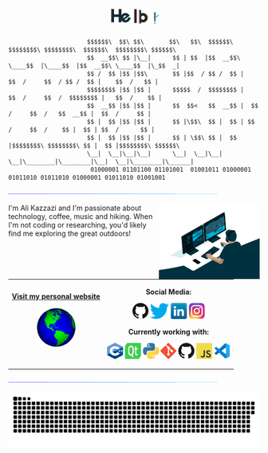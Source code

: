 <h1 align="center">
  <a href="https://github.com/Ali-Kazzazi"><img src="https://github.com/Ali-Kazzazi/Ali-kazzazi/blob/master/res/hello.gif?raw=true" width="20%"></a>
</h1>



                          $$$$$$\  $$\ $$\       $$\   $$\  $$$$$$\  $$$$$$$$\ $$$$$$$$\  $$$$$$\  $$$$$$$$\ $$$$$$\ 
                          $$  __$$\ $$ |\__|      $$ | $$  |$$  __$$\ \____$$  |\____$$  |$$  __$$\ \____$$  |\_$$  _|
                          $$ /  $$ |$$ |$$\       $$ |$$  / $$ /  $$ |    $$  /     $$  / $$ /  $$ |    $$  /   $$ |  
                          $$$$$$$$ |$$ |$$ |      $$$$$  /  $$$$$$$$ |   $$  /     $$  /  $$$$$$$$ |   $$  /    $$ |  
                          $$  __$$ |$$ |$$ |      $$  $$<   $$  __$$ |  $$  /     $$  /   $$  __$$ |  $$  /     $$ |  
                          $$ |  $$ |$$ |$$ |      $$ |\$$\  $$ |  $$ | $$  /     $$  /    $$ |  $$ | $$  /      $$ |  
                          $$ |  $$ |$$ |$$ |      $$ | \$$\ $$ |  $$ |$$$$$$$$\ $$$$$$$$\ $$ |  $$ |$$$$$$$$\ $$$$$$\ 
                          \__|  \__|\__|\__|      \__|  \__|\__|  \__|\________|\________|\__|  \__|\________|\______|
                           01000001 01101100 01101001  01001011 01000001 01011010 01011010 01000001 01011010 01001001 


<a href="https://www.youtube.com/watch?v=dQw4w9WgXcQ"><img src="https://github.com/Ali-Kazzazi/Ali-kazzazi/blob/master/res/115834477-dbab4500-a447-11eb-908a-139a6edaec5c.gif"></a>



<img align="right" alt="GIF" src="https://github.com/Ali-Kazzazi/Ali-kazzazi/blob/master/res/code.gif?raw=true" width="40%" />


I'm Ali Kazzazi and I'm passionate about technology, coffee, music and hiking. When I'm not coding or researching, you'd likely find me exploring the great outdoors!




<table width="100%">
<tr>
<td align="center">
<a href="https://Ali-Kazzazi.github.io">
<strong>Visit my personal website </strong>
<br />
<p>
<img alt="globe" height="80" src="res/globe.gif">
</a>
</p>
</td>

<td align="center">

**Social Media:**

[![GitHub](res/github.png)](https://github.com/Ali-Kazzazi)
[![Twitter](res/twitter.png)](https://twitter.com/__AliKazzazi__)
[![LinkedIn](res/linkedin.png)](https://www.linkedin.com/in/alikazzazi/)
[![Instagram](res/instagram.png)](https://www.instagram.com/ali.kazzazi.94/)

**Currently working with:**

<a href="https://www.cplusplus.com/" title="cpp"><img src="https://github.com/Ali-Kazzazi/Ali-kazzazi/blob/master/res/cpp.png" width="32" height="32"/></a>
<a href="https://www.qt.io/" title="Qt"><img src="https://github.com/Ali-Kazzazi/Ali-kazzazi/blob/master/res/Qt.png" width="32" height="32"/></a>
<a href="https://www.python.org/" title="Python"><img src="https://github.com/Ali-Kazzazi/Ali-kazzazi/blob/master/res/python.png" /></a>
<a href="https://git-scm.com/" title="Git"><img src="https://github.com/Ali-Kazzazi/Ali-kazzazi/blob/master/res/git.png" /></a>
<a href="https://github.com/" title="GitHub"><img src="https://github.com/Ali-Kazzazi/Ali-kazzazi/blob/master/res/github.png" /></a>
<a href="https://en.wikipedia.org/wiki/JavaScript" title="JavaScript"><img src="https://github.com/Ali-Kazzazi/Ali-kazzazi/blob/master/res/javascript.png" /></a>
<a href="https://code.visualstudio.com/" title="Visual Studio Code"><img src="https://github.com/Ali-Kazzazi/Ali-kazzazi/blob/master/res/vscode.png" /></a>

</td>
</tr>
</table>



<!--
**Ali-Kazzazi/Ali-kazzazi** is a ✨ _special_ ✨ repository because its `README.md` (this file) appears on your GitHub profile.

Here are some ideas to get you started:

- 🔭 I’m currently working on ...
- 🌱 I’m currently learning ...
- 👯 I’m looking to collaborate on ...
- 🤔 I’m looking for help with ...
- 💬 Ask me about ...
- 📫 How to reach me: ...
- 😄 Pronouns: ...
- ⚡ Fun fact: ...
-->


<a href="https://www.youtube.com/watch?v=dQw4w9WgXcQ"><img src="https://github.com/Ali-Kazzazi/Ali-kazzazi/blob/master/res/115834477-dbab4500-a447-11eb-908a-139a6edaec5c.gif"></a>

<p align="center">
  <img src="https://github.com/Ali-Kazzazi/Ali-kazzazi/blob/master/res/203324235-72529db4-d567-40fe-abdf-263e56c4689f.svg" alt="just for fun :D"></a>
</p>
